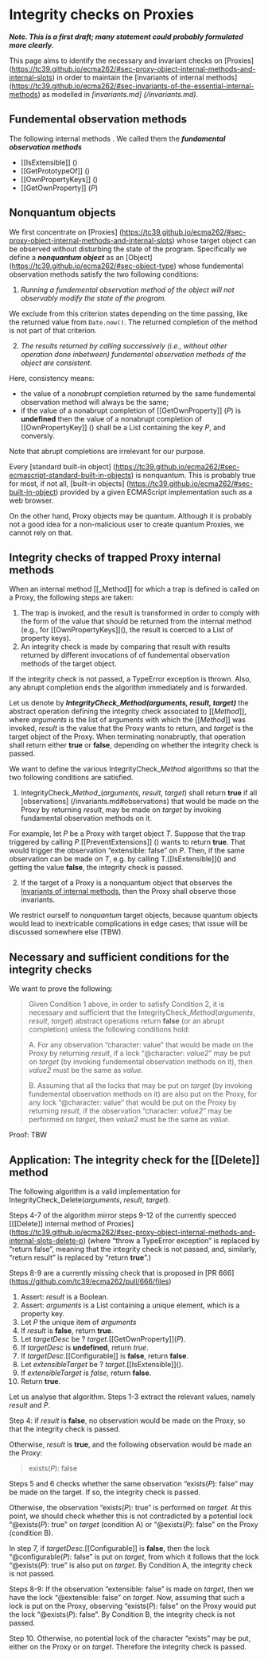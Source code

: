 # Integrity checks on Proxies

***Note. This is a first draft; many statement could probably formulated more clearly.***

This page aims to identify the necessary and invariant checks on [Proxies] (https://tc39.github.io/ecma262/#sec-proxy-object-internal-methods-and-internal-slots)
in order to maintain the [invariants of internal methods] (https://tc39.github.io/ecma262/#sec-invariants-of-the-essential-internal-methods)
as modelled in _[invariants.md] (/invariants.md)_.

## Fundemental observation methods

The following internal methods . We called them the **<dfn>fundamental observation methods</dfn>**
* \[\[IsExtensible]] ()
* \[\[GetPrototypeOf]] ()
* \[\[OwnPropertyKeys]] ()
* \[\[GetOwnProperty]] (_P_)

## Nonquantum objects

We first concentrate on [Proxies] (https://tc39.github.io/ecma262/#sec-proxy-object-internal-methods-and-internal-slots) whose target object can be observed without disturbing the state of the program. Specifically we define a **<dfn>nonquantum object</dfn>** as an [Object] (https://tc39.github.io/ecma262/#sec-object-type) whose fundemental observation methods satisfy the two following conditions:

1. <i>Running a fundemental observation method of the object will not observably modify the state of the program.</i>

We exclude from this criterion states depending on the time passing, like the returned value from `Date.now()`. The returned completion of the method is not part of that criterion.

<ol start=2><li><i>The results returned by calling successively (i.e., without other operation done inbetween) fundemental observation methods of the object are consistent.</i></ol>

Here, consistency means:
* the value of a _nonabrupt_ completion returned by the same fundemental observation method will always be the same;
* if the value of a nonabrupt completion of \[\[GetOwnProperty]] (_P_) is **undefined** then the value of a nonabrupt completion of \[\[OwnPropertyKey]] () shall be a List containing the key _P_, and conversly.

Note that abrupt completions are irrelevant for our purpose.

Every [standard built-in object] (https://tc39.github.io/ecma262/#sec-ecmascript-standard-built-in-objects) is nonquantum. This is probably true for most, if not all, [built-in objects] (https://tc39.github.io/ecma262/#sec-built-in-object) provided by a given ECMAScript implementation such as a web browser.

On the other hand, Proxy objects may be quantum. Although it is probably not a good idea for a non-malicious user to create quantum Proxies, we cannot rely on that.
 
## Integrity checks of trapped Proxy internal methods

When an internal method \[\[_Method]] for which a trap is defined is called on a Proxy, the following steps are taken:

1. The trap is invoked, and the result is transformed in order to comply with the form of the value that should be returned from the internal method (e.g., for \[\[OwnPropertyKeys]](), the result is coerced to a List of property keys).
2. An integrity check is made by comparing that result with results returned by different invocations of of fundemental observation methods of the target object.

If the integrity check is not passed, a TypeError exception is thrown. Also, any abrupt completion ends the algorithm immediately and is forwarded.

Let us denote by **<dfn>IntegrityCheck\_<i>Method</i>(_arguments_, _result_, _target_)</dfn>** the abstract operation defining the integrity check associated to \[\[_Method_]], where _arguments_ is the list of arguments with which the \[\[_Method_]] was invoked, _result_ is the value that the Proxy wants to return, and _target_ is the target object of the Proxy. When terminating nonabruptly, that operation shall return either **true** or **false**, depending on whether the integrity check is passed.

We want to define the various IntegrityCheck\_<i>Method</i> algorithms so that the two following conditions are satisfied.

1. IntegrityCheck\_<i>Method</i>_(_arguments_, _result_, _target_)</i> shall return **true** if all [observations] (/invariants.md#observations) that would be made on the Proxy by returning _result_, may be made on _target_ by invoking fundamental observation methods on it.

For example, let _P_ be a Proxy with target object _T_. Suppose that the trap triggered by calling _P_.\[\[PreventExtensions]] () wants to return **true**. That would trigger the observation “extensible: false” on _P_.
Then, if the same observation can be made on _T_, e.g. by calling T.\[\[IsExtensible]]() and getting the value **false**, the integrity check is passed.

<ol start=2><li>If the target of a Proxy is a nonquantum object that observes the <a href="https://github.com/claudepache/es-invariants/blob/master/invariants.md#invariants-of-internal-methods">Invariants of internal methods</a>, then the Proxy shall observe those invariants.</ol>

We restrict ourself to _nonquantum_ target objects, because quantum objects would lead to inextricable complications in edge cases; that issue will be discussed somewhere else (TBW).

## Necessary and sufficient conditions for the integrity checks

We want to prove the following:

> Given Condition 1 above, in order to satisfy Condition 2, it is necessary and sufficient that the IntegrityCheck\_<i>Method</i>(_arguments_, _result_, _target_) abstract operations return **false** (or an abrupt completion) unless the following conditions hold:
>
> A. For any observation “character: value” that would be made on the Proxy by returning _result_, if a lock “@character: _value2_” may be put on _target_ (by invoking fundemental observation methods on it), then _value2_ must be the same as _value_.
>
> B. Assuming that all the locks that may be put on _target_ (by invoking fundemental observation methods on it) are also put on the Proxy, for any lock “@character: value” that would be put on the Proxy by returning _result_, if the observation “character: _value2_” may be performed on _target_, then _value2_ must be the same as _value_.

Proof: TBW

## Application: The integrity check for the \[\[Delete]] method

The following algorithm is a valid implementation for IntegrityCheck\_Delete(_arguments_, _result_, _target_).

Steps 4-7 of the algorithm mirror steps 9-12 of the currently specced [\[\[Delete\]\] internal method of Proxies] (https://tc39.github.io/ecma262/#sec-proxy-object-internal-methods-and-internal-slots-delete-p) (where “throw a TypeError exception” is replaced by “return false”, meaning that the integrity check is not passed, and, similarly, “return result” is replaced by “return **true**”.)

Steps 8-9 are a currently missing check that is proposed in [PR 666] (https://github.com/tc39/ecma262/pull/666/files)

1. Assert: _result_ is a Boolean.
2. Assert: _arguments_ is a List containing a unique element, which is a property key.
3. Let _P_ the unique item of _arguments_
4. If _result_ is **false**, return **true**.
5. Let _targetDesc_ be ? _target_.\[\[GetOwnProperty]](_P_).
6. If _targetDesc_ is **undefined**, return *true*.
7. If _targetDesc_.\[\[Configurable]] is **false**, return **false**.
8. Let _extensibleTarget_ be ? _target_.\[\[IsExtensible]]().
9. If _extensibleTarget_ is *false*, return **false**.
10. Return **true**.

Let us analyse that algorithm. Steps 1-3 extract the relevant values, namely _result_ and _P_.

Step 4: if _result_ is **false**, no observation would be made on the Proxy, so that the integrity check is passed.

Otherwise, _result_ is **true**, and the following observation would be made an the Proxy:

> exists(_P_): false

Steps 5 and 6 checks whether the same observation “exists(_P_): false” may be made on the target. If so, the integrity check is passed.

Otherwise, the observation “exists(_P_): true” is performed on _target_. At this point, we should check whether this is not contradicted by a potential lock “@exists(_P_): true” on _target_ (condition A) or “@exists(_P_): false”  on the Proxy (condition B).

In step 7, if _targetDesc_.\[\[Configurable]] is **false**, then the lock “@configurable(_P_): false” is put on _target_, from which it follows that the lock “@exists(_P_): true” is also put on _target_. By Condition A, the integrity check is not passed.

Steps 8-9: If the observation “extensible: false” is made on _target_, then we have the lock “@extensible: false” on _target_. Now, assuming that such a lock is put on the Proxy, observing “exists(_P_): false” on the Proxy would put the lock “@exists(_P_): false”. By Condition B, the integrity check is not passed.

Step 10. Otherwise, no potential lock of the character “exists” may be put, either on the Proxy or on _target_. Therefore the integrity check is passed.
